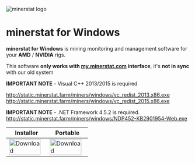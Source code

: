 ![minerstat logo](https://cdn.rawgit.com/minerstat/minerstat-asic/master/docs/logo_full.svg)

# minerstat for Windows

**minerstat for Windows** is mining monitoring and management software for your **AMD** / **NVIDIA** rigs.

This software **only works with [my.minerstat.com](https://my.minerstat.com) interface**, it's **not in sync** with our old system

**IMPORTANT NOTE** - Visual C++ 2013/2015 is required 

http://static.minerstat.farm/miners/windows/vc_redist_2013.x86.exe
http://static.minerstat.farm/miners/windows/vc_redist_2015.x86.exe

**IMPORTANT NOTE** - .NET Framework 4.5.2 is required.  
http://static.minerstat.farm/miners/windows/NDP452-KB2901954-Web.exe

| Installer | Portable |
|--|--|
| <a href='https://github.com/minerstat/minerstat-windows/releases/download/latest/minerstat-installer.zip'><img alt="Download" src="https://cdn.rawgit.com/minerstat/minerstat-asic/master/docs/button_download.svg" width="95%"></a> | <a href='https://github.com/minerstat/minerstat-windows/releases/download/latest/minerstat-portable.zip'><img alt="Download" src="https://cdn.rawgit.com/minerstat/minerstat-asic/master/docs/button_download.svg" width="95%"></a> |
